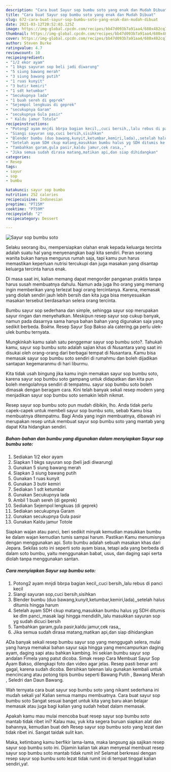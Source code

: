 ```yaml
---
description: "Cara buat Sayur sop bumbu soto yang enak dan Mudah Dibuat"
title: "Cara buat Sayur sop bumbu soto yang enak dan Mudah Dibuat"
slug: 672-cara-buat-sayur-sop-bumbu-soto-yang-enak-dan-mudah-dibuat
date: 2021-03-12T20:52:03.125Z
image: https://img-global.cpcdn.com/recipes/bb47d093b7a91aa4/680x482cq70/sayur-sop-bumbu-soto-foto-resep-utama.jpg
thumbnail: https://img-global.cpcdn.com/recipes/bb47d093b7a91aa4/680x482cq70/sayur-sop-bumbu-soto-foto-resep-utama.jpg
cover: https://img-global.cpcdn.com/recipes/bb47d093b7a91aa4/680x482cq70/sayur-sop-bumbu-soto-foto-resep-utama.jpg
author: Steven Burke
ratingvalue: 4.7
reviewcount: 10
recipeingredient:
- "1/2 ekor ayam"
- "1 bkgs sayuran sop beli jadi diwarung"
- "5 siung bawang merah"
- "3 siung bawang putih"
- "1 ruas kunyit"
- "3 butir kemiri"
- "1 sdt ketumbar"
- "Secukupnya lada"
- "1 buah sereh di geprek"
- "Sejempol lengkuas di geprek"
- "secukupnya Garam"
- "secukupnya Gula pasir"
- " Kaldu jamur Totole"
recipeinstructions:
- "Potong2 ayam mnjdi bbrpa bagian kecil,,cuci bersih,,lalu rebus di panci kecil"
- "Siangi sayuran sop,cuci bersih,sisihkan"
- "Blender bumbu (duo bawang,kunyit,ketumbar,kemiri,lada),,setelah halus ditumis hingga harum"
- "Setelah ayam SDH ckup matang,masukkan bumbu halus yg SDH ditumis ke dlm panci,,masak lagi hingga mendidih,,lalu masukkan sayuran sop yg sudah dicuci bersih"
- "Tambahkan garam,gula pasir,kaldu jamur,cek rasa,,"
- "Jika semua sudah dirasa matang,matikan api,dan siap dihidangkan"
categories:
- Resep
tags:
- sayur
- sop
- bumbu

katakunci: sayur sop bumbu 
nutrition: 252 calories
recipecuisine: Indonesian
preptime: "PT15M"
cooktime: "PT59M"
recipeyield: "2"
recipecategory: Dessert

---
```



![Sayur sop bumbu soto](https://img-global.cpcdn.com/recipes/bb47d093b7a91aa4/680x482cq70/sayur-sop-bumbu-soto-foto-resep-utama.jpg)

Selaku seorang ibu, mempersiapkan olahan enak kepada keluarga tercinta adalah suatu hal yang menyenangkan bagi kita sendiri. Peran seorang  wanita bukan hanya mengurus rumah saja, tapi kamu pun harus memastikan keperluan nutrisi tercukupi dan juga masakan yang disantap keluarga tercinta harus enak.

Di masa  saat ini, kalian memang dapat mengorder panganan praktis tanpa harus susah membuatnya dahulu. Namun ada juga lho orang yang memang ingin memberikan yang terlezat bagi orang tercintanya. Karena, memasak yang diolah sendiri jauh lebih bersih dan kita juga bisa menyesuaikan masakan tersebut berdasarkan selera orang tercinta. 

Bumbu sayur sop sederhana dan simple, sehingga sayur sop merupakan sayur ringan dan menyehatkan. Meskipun resep sayur sop cukup banyak, namun pada dasarnya sama hanya bahan bahan yang digunakan saja yang sedikit berbeda. Войти. Resep Sayur Sop Bakso ala catering.ga perlu ulek-ulek bumbu ternyata.

Mungkinkah kamu salah satu penggemar sayur sop bumbu soto?. Tahukah kamu, sayur sop bumbu soto adalah sajian khas di Nusantara yang saat ini disukai oleh orang-orang dari berbagai tempat di Nusantara. Kamu bisa memasak sayur sop bumbu soto sendiri di rumahmu dan boleh dijadikan santapan kegemaranmu di hari liburmu.

Kita tidak usah bingung jika kamu ingin memakan sayur sop bumbu soto, karena sayur sop bumbu soto gampang untuk didapatkan dan kita pun boleh mengolahnya sendiri di tempatmu. sayur sop bumbu soto boleh dimasak dengan beragam cara. Kini telah banyak sekali resep modern yang menjadikan sayur sop bumbu soto semakin lebih nikmat.

Resep sayur sop bumbu soto pun mudah dibikin, lho. Anda tidak perlu capek-capek untuk membeli sayur sop bumbu soto, sebab Kamu bisa membuatnya ditempatmu. Bagi Anda yang ingin membuatnya, dibawah ini merupakan resep untuk membuat sayur sop bumbu soto yang mantab yang dapat Kita hidangkan sendiri.

<!--inarticleads1-->

##### Bahan-bahan dan bumbu yang digunakan dalam menyiapkan Sayur sop bumbu soto:

1. Sediakan 1/2 ekor ayam
1. Siapkan 1 bkgs sayuran sop (beli jadi diwarung)
1. Gunakan 5 siung bawang merah
1. Siapkan 3 siung bawang putih
1. Gunakan 1 ruas kunyit
1. Gunakan 3 butir kemiri
1. Sediakan 1 sdt ketumbar
1. Gunakan Secukupnya lada
1. Ambil 1 buah sereh (di geprek)
1. Sediakan Sejempol lengkuas (di geprek)
1. Sediakan secukupnya Garam
1. Gunakan secukupnya Gula pasir
1. Gunakan  Kaldu jamur Totole


Siapkan wajan atau panci, beri sedikit minyak kemudian masukkan bumbu ke dalam wajan kemudian tumis sampai harum. Pastikan Kamu menumisnya dengan menggunakan api. Soto bumbu adalah sebuah masakan khas dari Jepara. Sekilas soto ini seperti soto ayam biasa, tetapi ada yang berbeda di dalam soto bumbu, yaitu menggunakan babat, usus, dan daging sapi serta diolah tanpa menggunakan santan. 

<!--inarticleads2-->

##### Cara menyiapkan Sayur sop bumbu soto:

1. Potong2 ayam mnjdi bbrpa bagian kecil,,cuci bersih,,lalu rebus di panci kecil
1. Siangi sayuran sop,cuci bersih,sisihkan
1. Blender bumbu (duo bawang,kunyit,ketumbar,kemiri,lada),,setelah halus ditumis hingga harum
1. Setelah ayam SDH ckup matang,masukkan bumbu halus yg SDH ditumis ke dlm panci,,masak lagi hingga mendidih,,lalu masukkan sayuran sop yg sudah dicuci bersih
1. Tambahkan garam,gula pasir,kaldu jamur,cek rasa,,
1. Jika semua sudah dirasa matang,matikan api,dan siap dihidangkan


ADa banyak sekali resep bumbu sayur sop yang menggugah selera, mulai yang hanya memakai bahan sayur saja hingga yang mencampurkan daging ayam, daging sapi atau bahkan kambing. Ini sekian bumbu sayur sop andalan Fimela yang patut dicoba. Simak resep Cara Membuat Sayur Sop Ayam Bakso, dilengkapi foto dan video agar jelas. Resep pasti benar anti gagal, karena sudah dicoba. Bersihkan talenan lalu gunakan kembali untuk mencincang atau potong tipis bumbu seperti Bawang Putih , Bawang Merah , Seledri dan Daun Bawang. 

Wah ternyata cara buat sayur sop bumbu soto yang nikamt sederhana ini mudah sekali ya! Kalian semua mampu membuatnya. Cara buat sayur sop bumbu soto Sangat sesuai banget untuk kita yang baru akan belajar memasak atau juga bagi kalian yang sudah hebat dalam memasak.

Apakah kamu mau mulai mencoba buat resep sayur sop bumbu soto mantab tidak ribet ini? Kalau mau, yuk kita segera buruan siapkan alat dan bahannya, kemudian buat deh Resep sayur sop bumbu soto yang lezat dan tidak ribet ini. Sangat taidak sulit kan. 

Maka, ketimbang kamu berfikir lama-lama, maka langsung aja sajikan resep sayur sop bumbu soto ini. Dijamin kalian tak akan menyesal membuat resep sayur sop bumbu soto mantab tidak rumit ini! Selamat berkreasi dengan resep sayur sop bumbu soto lezat tidak rumit ini di tempat tinggal kalian sendiri,ya!.

